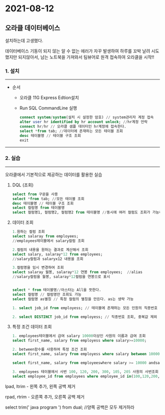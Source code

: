 # 2021-08-12

## 오라클 데이터베이스



설치하는데 고생했다.

데이터베이스 기동이 되지 않는 알 수 없는 에러가 자꾸 발생하여 하루를 꼬박 날려 시도했지만 되지않아서, 남는 노트북을 가져와서 팀뷰어로 원격 접속하여 오라클을 시작!!



### 1. 설치

---

- 순서

  - 오라클 11G Express Edtion설치

  - Run SQL CommandLine 실행

    ```sql
    connect system/system(설치 시 설정한 암호) // system관리자 계정 접속
    alter user hr identified by hr account unlock; //hr계정 언락
    connect hr/hr // 오라클 샘플 데이터인 hr계정에 접속한다.
    select *from tab; //데이터에 존재하는 모든 테이블 조회
    desc 테이블명 // 테이블 구조 조회
    exit
    ```

----



### 2. 실습 

---

오라클에서 기본적으로 제공하는 데이터를 활용한 실습



1. DQL (조회) 

   ```sql
   select from 구문을 사용
   select *from tab; //모든 테이블 조회
   desc 테이블명 // 테이블 구조 조회
   select 컬럼명 from 테이블명
   select 컬럼명1, 컬럼명2, 컬럼명2 from 테이블명 //동시에 여러 컬럼도 조회가 가능하다
   ```

2. 데이터 조회

   ```sql
   1.원하는 컬럼 조회
   select salaray from employees; 
   //employees테이블에서 salary컬럼 조회
   
   2.컬럼의 내용을 원하는 결과로 계산해서 조회
   select salary, salaray*12 from employees; 
   //salary컬럼과 salaryx12 내용을 조회
   
   3.컬럼명을 임시 변경하여 조회
   select salaray 월봉, salaray*12 연봉 from employees;  //alias
   //salary컬럼을 월봉, salaray*12컬럼을 연봉으로 표시
   
   
   select * from 테이블명//아스타는 All을 뜻한다.
   select 컬럼명 // 컬럼명만 조회도 가능
   select 컬럼명 as별칭 // 특정 컬럼의 별칭을 만든다. as는 생략 가능
   ```

   ```sql
   1. select job_id from employess; // 테이블에 존재하는 모든 인원의 직종번호 조회
   
   2. select DISTINCT job_id from employess; // 직종번호 조회, 중복값 제외
   ```

3. 특정 조건 데이터 조회

   ```sql
   1. employees테이블에서 급여 salary 10000이상인 사원의 이름과 급여 조회
   select first_name, salary from employess where salary>=10000;
   
   2. between함수를 사용하여 특정 조건 조회
   select first_name, salary from employess where salary between 10000 and 15000; //월급 10000 ~ 15000사이인 사람 조회
   
   select first_name, salary from employeeswhere salary >= 10000 andsalary <= 15000; //동일한 의미
   
   3. employees 테이블에서 사번 100, 120, 200, 300, 105, 205 사원의 사번조회
   select employee_id from employees where employee_id in(100,120,200,300,105,205,305) --> or를 사용하여 표시하는 것과 같은 의미
   ```

   







lpad, ltrim - 왼쪽 추가, 왼쪽 공백 제거

rpad, rtrim - 오른쪽 추가, 오른쪽 공백 제거



select trim('        java program  ') from dual; //양쪽 공백은 모두 제거하라